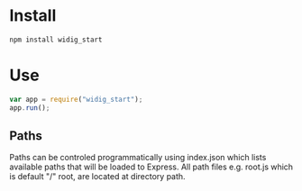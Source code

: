 # Install #

    npm install widig_start

# Use #

```javascript
var app = require("widig_start");
app.run();

```

## Paths ##

 Paths can be controled programmatically using index.json which lists available paths that will be loaded to Express.
 All path files e.g. root.js which is default "/" root, are located at directory path.

